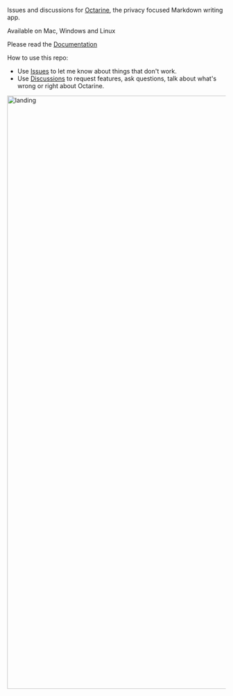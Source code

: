 Issues and discussions for [Octarine](https://octarine.app), the privacy focused Markdown writing app.

Available on Mac, Windows and Linux

Please read the [Documentation](https://docs.octarine.app)

How to use this repo:

- Use [Issues](https://github.com/rajatkulkarni95/octarine-feedback/issues) to let me know about things that don't work.
- Use [Discussions](https://github.com/rajatkulkarni95/octarine-feedback/discussions) to request features, ask questions, talk about what's wrong or right about Octarine.




<img width="1368" alt="landing" src="https://github.com/user-attachments/assets/7c508576-d60a-4a14-9f1d-b51628bc2f44" />
